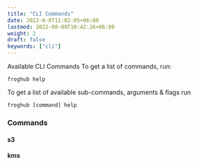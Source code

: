 ```yaml
---
title: "CLI Commands"
date: 2022-8-8T11:02:05+06:00
lastmod: 2022-08-09T10:42:26+06:00
weight: 2
draft: false
keywords: ["cli"]
---
```



Available CLI Commands
To get a list of commands, run:

```shell
froghub help
```

To get a list of available sub-commands, arguments & flags run

```shell
froghub [command] help
```



### Commands

#### s3

#### kms

